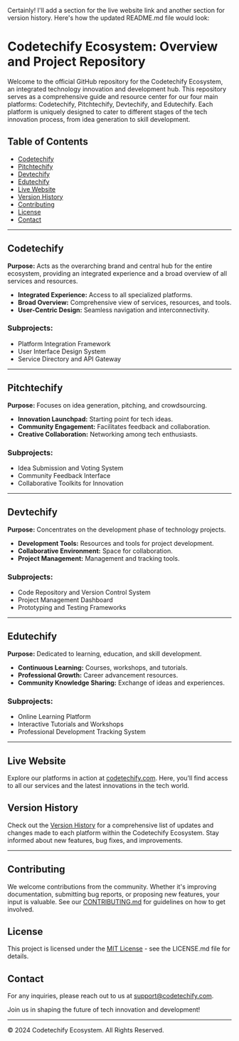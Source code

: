 Certainly! I'll add a section for the live website link and another section for version history. Here's how the updated README.md file would look:

# Codetechify Ecosystem: Overview and Project Repository

Welcome to the official GitHub repository for the Codetechify Ecosystem, an integrated technology innovation and development hub. This repository serves as a comprehensive guide and resource center for our four main platforms: Codetechify, Pitchtechify, Devtechify, and Edutechify. Each platform is uniquely designed to cater to different stages of the tech innovation process, from idea generation to skill development.

## Table of Contents
- [Codetechify](#codetechify)
- [Pitchtechify](#pitchtechify)
- [Devtechify](#devtechify)
- [Edutechify](#edutechify)
- [Live Website](#live-website)
- [Version History](#version-history)
- [Contributing](#contributing)
- [License](#license)
- [Contact](#contact)

---

## Codetechify
**Purpose:** Acts as the overarching brand and central hub for the entire ecosystem, providing an integrated experience and a broad overview of all services and resources.
- **Integrated Experience:** Access to all specialized platforms.
- **Broad Overview:** Comprehensive view of services, resources, and tools.
- **User-Centric Design:** Seamless navigation and interconnectivity.

### Subprojects:
- Platform Integration Framework
- User Interface Design System
- Service Directory and API Gateway

---

## Pitchtechify
**Purpose:** Focuses on idea generation, pitching, and crowdsourcing.
- **Innovation Launchpad:** Starting point for tech ideas.
- **Community Engagement:** Facilitates feedback and collaboration.
- **Creative Collaboration:** Networking among tech enthusiasts.

### Subprojects:
- Idea Submission and Voting System
- Community Feedback Interface
- Collaborative Toolkits for Innovation

---

## Devtechify
**Purpose:** Concentrates on the development phase of technology projects.
- **Development Tools:** Resources and tools for project development.
- **Collaborative Environment:** Space for collaboration.
- **Project Management:** Management and tracking tools.

### Subprojects:
- Code Repository and Version Control System
- Project Management Dashboard
- Prototyping and Testing Frameworks

---

## Edutechify
**Purpose:** Dedicated to learning, education, and skill development.
- **Continuous Learning:** Courses, workshops, and tutorials.
- **Professional Growth:** Career advancement resources.
- **Community Knowledge Sharing:** Exchange of ideas and experiences.

### Subprojects:
- Online Learning Platform
- Interactive Tutorials and Workshops
- Professional Development Tracking System

---

## Live Website
Explore our platforms in action at [codetechify.com](https://codetechify.com). Here, you'll find access to all our services and the latest innovations in the tech world.

## Version History
Check out the [Version History](VERSION_HISTORY.md) for a comprehensive list of updates and changes made to each platform within the Codetechify Ecosystem. Stay informed about new features, bug fixes, and improvements.

---

## Contributing
We welcome contributions from the community. Whether it's improving documentation, submitting bug reports, or proposing new features, your input is valuable. See our [CONTRIBUTING.md](CONTRIBUTING.md) for guidelines on how to get involved.

## License
This project is licensed under the [MIT License](LICENSE.md) - see the LICENSE.md file for details.

## Contact
For any inquiries, please reach out to us at [support@codetechify.com](mailto:support@codetechify.com).

Join us in shaping the future of tech innovation and development!

---

© 2024 Codetechify Ecosystem. All Rights Reserved.
